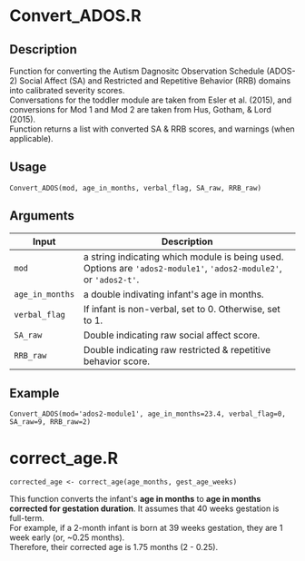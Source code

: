 # Convert_ADOS.R  
## Description  
Function for converting the Autism Dagnositc Observation Schedule (ADOS-2) Social Affect (SA) and Restricted and Repetitive Behavior (RRB) domains into calibrated severity scores.  
Conversations for the toddler module are taken from Esler et al. (2015), and conversions for Mod 1 and Mod 2 are taken from Hus, Gotham, & Lord (2015).  
Function returns a list with converted SA & RRB scores, and warnings (when applicable).  
## Usage  
`Convert_ADOS(mod, age_in_months, verbal_flag, SA_raw, RRB_raw)`  
## Arguments

Input         | Description
------------- | -------------   
`mod` | a string indicating which module is being used. Options are `'ados2-module1'`, `'ados2-module2'`, or `'ados2-t'`.  
`age_in_months` | a double indivating infant's age in months.  
`verbal_flag` | If infant is non-verbal, set to 0. Otherwise, set to 1.  
`SA_raw` | Double indicating raw social affect score.  
`RRB_raw` | Double indicating raw restricted & repetitive behavior score.  

## Example
`Convert_ADOS(mod='ados2-module1', age_in_months=23.4, verbal_flag=0, SA_raw=9, RRB_raw=2)`

# correct_age.R  
`corrected_age <- correct_age(age_months, gest_age_weeks)`

This function converts the infant's <b>age in months</b> to <b>age in months corrected for gestation duration</b>.  It assumes that 40 weeks gestation is full-term.  
For example, if a 2-month infant is born at 39 weeks gestation, they are 1 week early (or, ~0.25 months).  
Therefore, their corrected age is 1.75 months (2 - 0.25).  





